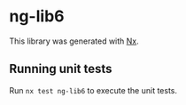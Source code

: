 # ng-lib6

This library was generated with [Nx](https://nx.dev).

## Running unit tests

Run `nx test ng-lib6` to execute the unit tests.
